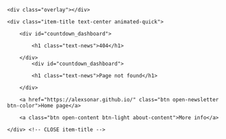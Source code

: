 <div class="overlay">
	<canvas id="constellation"></canvas>
</div>

<section id="home-part" class="scale-max">

	<div class="overlay"></div>

	<div class="item-title text-center animated-quick">

		<div id="countdown_dashboard">

			<h1 class="text-news">404</h1>					
								                        
		</div>
			<div id="countdown_dashboard">

			<h1 class="text-news">Page not found</h1>					
								                        
		</div>

		<a href="https://alexsonar.github.io/" class="btn open-newsletter btn-color">Home page</a>

		<a class="btn open-content btn-light about-content">More info</a>
				
	</div> <!-- CLOSE item-title -->

</section> <!-- CLOSE #home-part -->